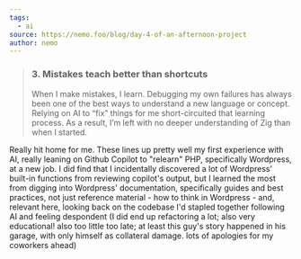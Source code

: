 ```yaml
---
tags:
  - ai
source: https://nemo.foo/blog/day-4-of-an-afternoon-project
author: nemo
---
```



> ### 3. Mistakes teach better than shortcuts
> When I make mistakes, I learn. Debugging my own failures has always been one of the best ways to understand a new language or concept. Relying on AI to “fix” things for me short-circuited that learning process. As a result, I’m left with no deeper understanding of Zig than when I started.

Really hit home for me. These lines up pretty well my first experience with AI, really leaning on Github Copilot to "relearn" PHP, specifically Wordpress, at a new job. I did find that I incidentally discovered a lot of Wordpress' built-in functions from reviewing copilot's output, but I learned the most from digging into Wordpress' documentation, specifically guides and best practices, not just reference material - how to think in Wordpress - and, relevant here, looking back on the codebase I'd stapled together following AI and feeling despondent (I did end up refactoring a lot; also very educational! also too little too late; at least this guy's story happened in his garage, with only himself as collateral damage. lots of apologies for my coworkers ahead)